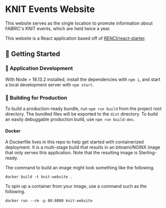 # KNIT Events Website

This website serves as the single location to promote information about FABRIC's KNIT events, which are held twice a year.

This website is a React application based off of [RENCI/react-starter](https://github.com/renci/react-starter).

## 🚀 Getting Started

### 🚧 Application Development

With Node > 18.13.2 installed, install the dependencies with `npm i`, and start a local development server with `npm start`.

### 🎁 Building for Production

To build a production-ready bundle, run `npm run build` from the project root directory. The bundled files will be exported to the `dist` directory. To build an easily debuggable production build, use `npm run build-dev`.

#### Docker

A Dockerfile lives in this repo to help get started with containerized deployment.
It is a multi-stage build that results in an bitnami/NGINX image that only serves this application.
Note that the resulting image is Sterling-ready.

The command to build an image might look something like the following.
```
docker build -t knit-website .
```

To spin up a container from your image, use a command such as the following.
```
docker run --rm -p 80:8080 knit-website
```
